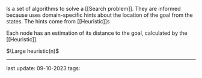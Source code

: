 Is a set of algorithms to solve a [[Search problem]]. They are informed because uses domain-specific hints about the location of the goal from the states. The hints come from [[Heuristic]]s

Each node has an estimation of its distance to the goal, calculated by the [[Heuristic]].

$\Large heuristic(n)$

---
last update: 09-10-2023
tags:
